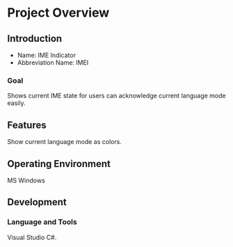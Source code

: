 # Project Overview

## Introduction

* Name: IME Indicator
* Abbreviation Name: IMEI

### Goal

Shows current IME state for users can acknowledge current language mode easily.

## Features

Show current language mode as colors.

## Operating Environment

MS Windows

## Development

### Language and Tools

Visual Studio C#.


